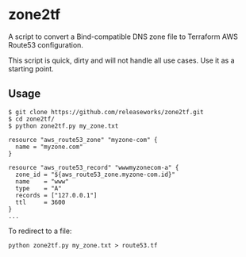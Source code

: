 # zone2tf
A script to convert a Bind-compatible DNS zone file to Terraform AWS Route53 configuration.

This script is quick, dirty and will not handle all use cases. Use it as a starting point.

## Usage
```
$ git clone https://github.com/releaseworks/zone2tf.git
$ cd zone2tf/
$ python zone2tf.py my_zone.txt

resource "aws_route53_zone" "myzone-com" {
  name = "myzone.com"
}

resource "aws_route53_record" "wwwmyzonecom-a" {
  zone_id = "${aws_route53_zone.myzone-com.id}"
  name    = "www"
  type    = "A"
  records = ["127.0.0.1"]
  ttl     = 3600
}
...
```

To redirect to a file:
```
python zone2tf.py my_zone.txt > route53.tf
```

